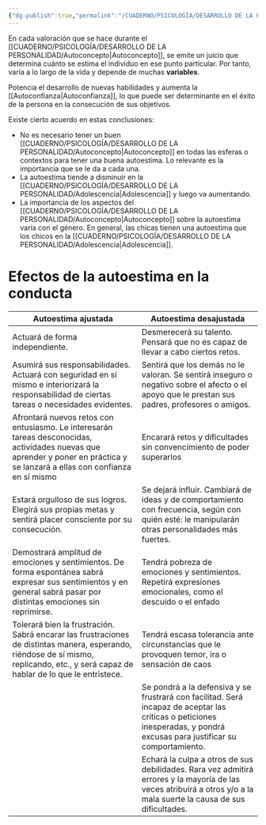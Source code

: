 ```yaml
---
{"dg-publish":true,"permalink":"/CUADERNO/PSICOLOGÍA/DESARROLLO DE LA PERSONALIDAD/Autoestima/"}
---
```


En cada valoración que se hace durante el [[CUADERNO/PSICOLOGÍA/DESARROLLO DE LA PERSONALIDAD/Autoconcepto\|Autoconcepto]], se emite un juicio que determina cuánto se estima el individuo en ese punto particular. Por tanto, varía a lo largo de la vida y depende de muchas **variables**.

Potencia el desarrollo de nuevas habilidades y aumenta la [[Autoconfianza\|Autoconfianza]], lo que puede ser determinante en el éxito de la persona en la consecución de sus objetivos.

Existe cierto acuerdo en estas conclusiones:
- No es necesario tener un buen [[CUADERNO/PSICOLOGÍA/DESARROLLO DE LA PERSONALIDAD/Autoconcepto\|Autoconcepto]] en todas las esferas o contextos para tener una buena autoestima. Lo relevante es la importancia que se le da a cada una.
- La autoestima tiende a disminuir en la [[CUADERNO/PSICOLOGÍA/DESARROLLO DE LA PERSONALIDAD/Adolescencia\|Adolescencia]] y luego va aumentando.
- La importancia de los aspectos del [[CUADERNO/PSICOLOGÍA/DESARROLLO DE LA PERSONALIDAD/Autoconcepto\|Autoconcepto]] sobre la autoestima varía con el género. En general, las chicas tienen una autoestima que los chicos en la [[CUADERNO/PSICOLOGÍA/DESARROLLO DE LA PERSONALIDAD/Adolescencia\|Adolescencia]].

# Efectos de la autoestima en la conducta

| Autoestima ajustada                                                                                                                                                                   | Autoestima desajustada                                                                                                                                                    |
| ------------------------------------------------------------------------------------------------------------------------------------------------------------------------------------- | ------------------------------------------------------------------------------------------------------------------------------------------------------------------------- |
| Actuará de forma independiente.                                                                                                                                                       | Desmerecerá su talento. Pensará que no es capaz de llevar a cabo ciertos retos.                                                                                           |
| Asumirá sus responsabilidades. Actuará con seguridad en sí mismo e interiorizará la responsabilidad de ciertas tareas o necesidades evidentes.                                        | Sentirá que los demás no le valoran. Se sentirá inseguro o negativo sobre el afecto o el apoyo que le prestan sus padres, profesores o amigos.                            |
| Afrontará nuevos retos con entusiasmo. Le interesarán tareas desconocidas, actividades nuevas que aprender y poner en práctica y se lanzará a ellas con confianza en sí mismo         | Encarará retos y dificultades sin convencimiento de poder superarlos                                                                                                      |
| Estará orgulloso de sus logros. Elegirá sus propias metas y sentirá placer consciente por su consecución.                                                                             | Se dejará influir. Cambiará de ideas y de comportamiento con frecuencia, según con quién esté: le manipularán otras personalidades más fuertes.                           |
| Demostrará amplitud de emociones y sentimientos. De forma espontánea sabrá expresar sus sentimientos y en general sabrá pasar por distintas emociones sin reprimirse.                 | Tendrá pobreza de emociones y sentimientos. Repetirá expresiones emocionales, como el descuido o el enfado                                                                |
| Tolerará bien la frustración. Sabrá encarar las frustraciones de distintas manera, esperando, riéndose de sí mismo, replicando, etc., y será capaz de hablar de lo que le entristece. | Tendrá escasa tolerancia ante circunstancias que le provoquen temor, ira o sensación de caos                                                                              |
|                                                                                                                                                                                       | Se pondrá a la defensiva y se frustrará con facilitad. Será incapaz de aceptar las críticas o peticiones inesperadas, y pondrá excusas para justificar su comportamiento. |
|                                                                                                                                                                                       | Echará la culpa a otros de sus debilidades. Rara vez admitirá errores y la mayoría de las veces atribuirá a otros y/o a la mala suerte la causa de sus dificultades.      |
